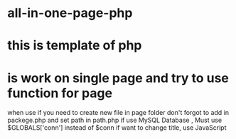 # all-in-one-page-php
# this is template of php 
# is work on single page and try to use function for page 
when use if you need to create new file in page folder don't forgot to add in packege.php and set path in path.php
if use MySQL Database , Must use $GLOBALS['conn'] instead of $conn
if want to change title, use JavaScript 
